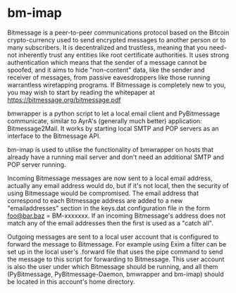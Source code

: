 bm-imap
=======

Bitmessage is a peer-to-peer communications protocol based on the Bitcoin crypto-currency used to send encrypted messages to another person or to many subscribers. It is decentralized and trustless, meaning that you need-not inherently trust any entities like root certificate authorities. It uses strong authentication which means that the sender of a message cannot be spoofed, and it aims to hide "non-content" data, like the sender and receiver of messages, from passive eavesdroppers like those running warrantless wiretapping programs. If Bitmessage is completely new to you, you may wish to start by reading the whitepaper at https://bitmessage.org/bitmessage.pdf

bmwrapper is a python script to let a local email client and PyBitmessage communicate, similar to AyrA's (generally much better) application: ﻿Bitmessage2Mail. It works by starting local SMTP and POP servers as an interface to the Bitmessage API.

bm-imap is used to utilise the functionality of bmwrapper on hosts that already have a running mail server and don't need an additional
SMTP and POP server running.

Incoming Bitmessage messages are now sent to a local email address, actually any email address would do, but if it's not local, then the security of using Bitmessage would be compromised. The email address that correspond to each Bitmessage address are added to a new "emailaddresses" section in the keys.dat configuration file in the form foo@bar.baz = BM-xxxxxxx. If an incoming Bitmessage's address does not match any of the email addresses then the first is used as a "catch all".

Outgoing messages are sent to a local user account that is configured to forward the message to Bitmessage. For example using Exim a filter can be set up in the local user's .forward file that uses the pipe command to send the message to this script for forwarding to Bitmessage. This user account is also the user under which Bitmessage should be running, and all them (PyBitmessage, PyBitmessage-Daemon, bmwrapper and bm-imap) should be located in this account's home directory.

